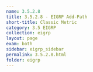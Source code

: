 ```yaml
---
name: 3.5.2.8
title: 3.5.2.8 - EIGRP Add-Path
short-title: Classic Metric
category: 3.5 EIGRP
collection: eigrp
layout: page
exam: both
sidebar: eigrp_sidebar
permalink: 3.5.2.8.html
folder: eigrp
---
```


